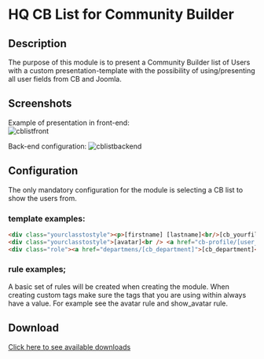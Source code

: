 
# HQ CB List for Community Builder

## Description
The purpose of this module is to present a Community Builder list of Users with a custom presentation-template with the possibility of using/presenting all user fields from CB and Joomla.

## Screenshots

Example of presentation in front-end:  
![cblistfront](https://user-images.githubusercontent.com/23451105/120665837-6a21d600-c48c-11eb-9815-c243f2310b37.png)

Back-end configuration:
![cblistbackend](https://user-images.githubusercontent.com/23451105/120667634-f84a8c00-c48d-11eb-9cd5-a8e6279bb936.png)

## Configuration  
The only mandatory configuration for the module is selecting a CB list to show the users from.

### template examples:
``` html
<div class="yourclasstostyle"><p>[firstname] [lastname]<br/>[cb_yourfiled]</p></div>
<div class="yourclasstostyle">[avatar]<br /> <a href="cb-profile/[user_id]">[Name]</a>
<div class="role"><a href="departmens/[cb_department]">[cb_department]</a>,[cb_role]</div>
```
### rule examples;
A basic set of rules will be created when creating the module.
When creating custom tags make sure the tags that you are using within always have a value. For example see the avatar rule and show_avatar rule.

## Download
[Click here to see available downloads](https://github.com/magnushasselquist/hqcblistmodule/releases)
